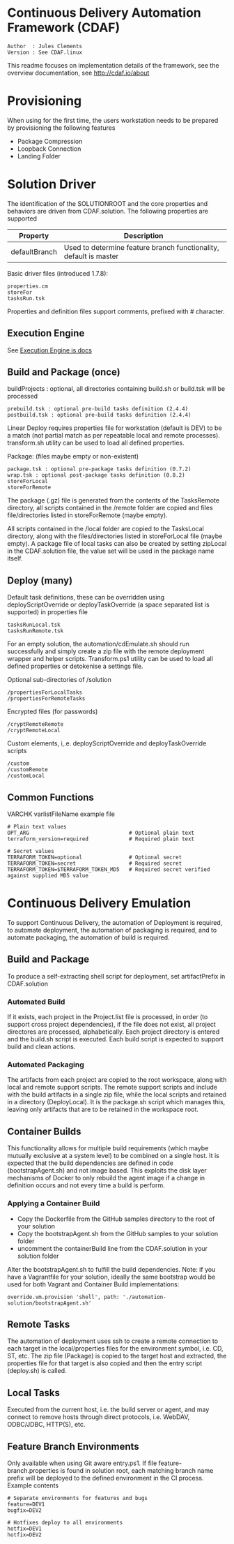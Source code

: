 # Continuous Delivery Automation Framework (CDAF)

    Author  : Jules Clements
    Version : See CDAF.linux

This readme focuses on implementation details of the framework, see the overview documentation, see http://cdaf.io/about

# Provisioning

When using for the first time, the users workstation needs to be prepared by provisioning the following features

- Package Compression
- Loopback Connection
- Landing Folder

# Solution Driver

The identification of the SOLUTIONROOT and the core properties and behaviors are driven from CDAF.solution. The following properties are supported

| Property       | Description                                                        |
| ---------------|--------------------------------------------------------------------|
| defaultBranch  | Used to determine feature branch functionality, default is master  |

Basic driver files (introduced 1.7.8):

	properties.cm
	storeFor
	tasksRun.tsk

Properties and definition files support comments, prefixed with # character.

## Execution Engine

See [Execution Engine is docs](https://docs.cdaf.io/mydoc_basics_execution_engine.html)

## Build and Package (once)

buildProjects : optional, all directories containing build.sh or build.tsk will be processed

	prebuild.tsk : optional pre-build tasks definition (2.4.4)
	postbuild.tsk : optional pre-build tasks definition (2.4.4)

Linear Deploy requires properties file for workstation (default is DEV) to be a match (not partial match as per repeatable local and remote processes). transform.sh utility can be used to load all defined properties.

Package: (files maybe empty or non-existent)

	package.tsk : optional pre-package tasks definition (0.7.2)
	wrap.tsk : optional post-package tasks definition (0.8.2)
	storeForLocal
	storeForRemote

The package (.gz) file is generated from the contents of the TasksRemote directory, all scripts contained in the /remote folder are copied and files file/directories listed in storeForRemote (maybe empty).

All scripts contained in the /local folder are copied to the TasksLocal directory, along with the files/directories listed in storeForLocal file (maybe empty). A package file of local tasks can also be created by setting zipLocal in the CDAF.solution file, the value set will be used in the package name itself.

## Deploy (many)

Default task definitions, these can be overridden using deployScriptOverride or deployTaskOverride (a space separated list is supported) in properties file

	tasksRunLocal.tsk
	tasksRunRemote.tsk

For an empty solution, the automation/cdEmulate.sh should run successfully and simply create a zip file with the remote deployment wrapper and helper scripts. Transform.ps1 utility can be used to load all defined properties or detokenise a settings file.

Optional sub-directories of /solution

	/propertiesForLocalTasks
	/propertiesForRemoteTasks

Encrypted files (for passwords)

	/cryptRemoteRemote
	/cryptRemoteLocal

Custom elements, i,.e. deployScriptOverride and deployTaskOverride scripts

	/custom
	/customRemote
	/customLocal

## Common Functions

VARCHK varlistFileName example file

    # Plain text values
    OPT_ARG                                # Optional plain text
    terraform_version=required             # Required plain text

    # Secret values
    TERRAFORM_TOKEN=optional               # Optional secret
    TERRAFORM_TOKEN=secret                 # Required secret
    TERRAFORM_TOKEN=$TERRAFORM_TOKEN_MD5   # Required secret verified against supplied MD5 value

# Continuous Delivery Emulation

To support Continuous Delivery, the automation of Deployment is required, to automate deployment, the automation of packaging is required, and to automate packaging, the automation of build is required.

## Build and Package  

To produce a self-extracting shell script for deployment, set artifactPrefix in CDAF.solution

### Automated Build

If it exists, each project in the Project.list file is processed, in order (to support cross project dependencies), if the file does not exist, all project directores are processed, alphabetically.
Each project directory is entered and the build.sh script is executed. Each build script is expected to support build and clean actions.

### Automated Packaging

The artifacts from each project are copied to the root workspace, along with local and remote support scripts. The remote support scripts and include with the build artifacts in a single zip file, while the local scripts and retained in a directory (DeployLocal). It is the package.sh script which manages this, leaving only artifacts that are to be retained in the workspace root.

## Container Builds

This functionality allows for multiple build requirements (which maybe mutually exclusive at a system level) to be combined on a single host. It is expected that the build dependencies are defined in code (bootstrapAgent.sh) and not image based. This exploits the disk layer mechanisms of Docker to only rebuild the agent image if a change in definition occurs and not every time a build is perform.

### Applying a Container Build

 - Copy the Dockerfile from the GitHub samples directory to the root of your solution
 - Copy the bootstrapAgent.sh from the GitHub samples to your solution folder
 - uncomment the containerBuild line from the CDAF.solution in your solution folder

Alter the bootstrapAgent.sh to fulfill the build dependencies. Note: if you have a Vagrantfile for your solution, ideally the same bootstrap would be used for both Vagrant and Container Build implementations:

    override.vm.provision 'shell', path: './automation-solution/bootstrapAgent.sh'

## Remote Tasks

The automation of deployment uses ssh to create a remote connection to each target in the local/properties files for the environment symbol, i.e. CD, ST, etc. The zip file (Package) is copied to the target host and extracted, the properties file for that target is also copied and then the entry script (deploy.sh) is called.

## Local Tasks

Executed from the current host, i.e. the build server or agent, and may connect to remove hosts through direct protocols, i.e. WebDAV, ODBC/JDBC, HTTP(S), etc.

## Feature Branch Environments

Only available when using Git aware entry.ps1. If file feature-branch.properties is found in solution root, each matching branch name prefix will be deployed to the defined environment in the CI process. Example contents

    # Separate environments for features and bugs
    feature=DEV1
    bugfix=DEV2

    # Hotfixes deploy to all environments
    hotfix=DEV1
    hotfix=DEV2
